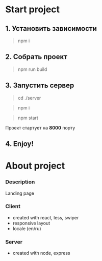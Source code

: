 # Start project

## 1. Установить зависимости
> npm i

## 2. Собрать проект
> npm run build

## 3. Запустить сервер
> cd ./server

> npm i

> npm start

Проект стартует на **8000** порту

## 4. Enjoy!

# About project

### Description
Landing page

### Client
- created with react, less, swiper
- responsive layout
- locale (en/ru)

### Server
- created with node, express
